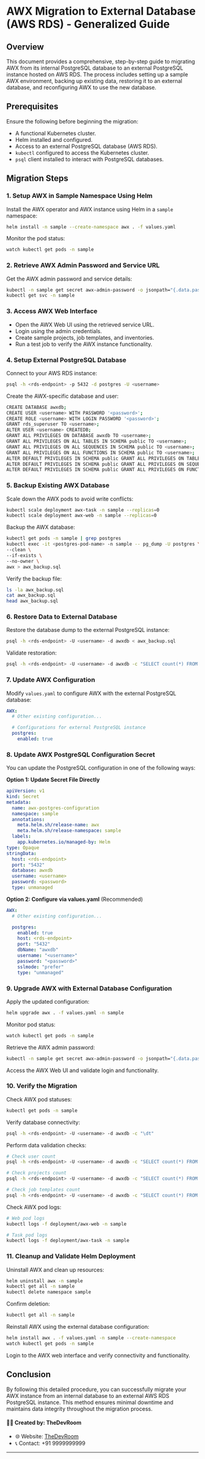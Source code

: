 # AWX Migration to External Database (AWS RDS) - Generalized Guide

## Overview

This document provides a comprehensive, step-by-step guide to migrating AWX from its internal PostgreSQL database to an external PostgreSQL instance hosted on AWS RDS. The process includes setting up a sample AWX environment, backing up existing data, restoring it to an external database, and reconfiguring AWX to use the new database.

## Prerequisites

Ensure the following before beginning the migration:

- A functional Kubernetes cluster.
- Helm installed and configured.
- Access to an external PostgreSQL database (AWS RDS).
- `kubectl` configured to access the Kubernetes cluster.
- `psql` client installed to interact with PostgreSQL databases.

## Migration Steps

### 1. Setup AWX in Sample Namespace Using Helm

Install the AWX operator and AWX instance using Helm in a `sample` namespace:

```bash
helm install -n sample --create-namespace awx . -f values.yaml
```

Monitor the pod status:

```bash
watch kubectl get pods -n sample
```

### 2. Retrieve AWX Admin Password and Service URL

Get the AWX admin password and service details:

```bash
kubectl -n sample get secret awx-admin-password -o jsonpath="{.data.password}" | base64 --decode; echo
kubectl get svc -n sample
```

### 3. Access AWX Web Interface

- Open the AWX Web UI using the retrieved service URL.
- Login using the admin credentials.
- Create sample projects, job templates, and inventories.
- Run a test job to verify the AWX instance functionality.

### 4. Setup External PostgreSQL Database

Connect to your AWS RDS instance:

```bash
psql -h <rds-endpoint> -p 5432 -d postgres -U <username>
```

Create the AWX-specific database and user:

```bash
CREATE DATABASE awxdb;
CREATE USER <username> WITH PASSWORD '<password>';
CREATE ROLE <username> WITH LOGIN PASSWORD '<password>';
GRANT rds_superuser TO <username>;
ALTER USER <username> CREATEDB;
GRANT ALL PRIVILEGES ON DATABASE awxdb TO <username>;
GRANT ALL PRIVILEGES ON ALL TABLES IN SCHEMA public TO <username>;
GRANT ALL PRIVILEGES ON ALL SEQUENCES IN SCHEMA public TO <username>;
GRANT ALL PRIVILEGES ON ALL FUNCTIONS IN SCHEMA public TO <username>;
ALTER DEFAULT PRIVILEGES IN SCHEMA public GRANT ALL PRIVILEGES ON TABLES TO <username>;
ALTER DEFAULT PRIVILEGES IN SCHEMA public GRANT ALL PRIVILEGES ON SEQUENCES TO <username>;
ALTER DEFAULT PRIVILEGES IN SCHEMA public GRANT ALL PRIVILEGES ON FUNCTIONS TO <username>;
```

### 5. Backup Existing AWX Database

Scale down the AWX pods to avoid write conflicts:

```bash
kubectl scale deployment awx-task -n sample --replicas=0
kubectl scale deployment awx-web -n sample --replicas=0
```

Backup the AWX database:

```bash
kubectl get pods -n sample | grep postgres
kubectl exec -it <postgres-pod-name> -n sample -- pg_dump -U postgres \
--clean \
--if-exists \
--no-owner \
awx > awx_backup.sql
```

Verify the backup file:

```bash
ls -la awx_backup.sql
cat awx_backup.sql
head awx_backup.sql
```

### 6. Restore Data to External Database

Restore the database dump to the external PostgreSQL instance:

```bash
psql -h <rds-endpoint> -U <username> -d awxdb < awx_backup.sql
```

Validate restoration:

```bash
psql -h <rds-endpoint> -U <username> -d awxdb -c "SELECT count(*) FROM auth_user;"
```

### 7. Update AWX Configuration

Modify `values.yaml` to configure AWX with the external PostgreSQL database:

```yaml
AWX:
  # Other existing configuration...

  # Configurations for external PostgreSQL instance
  postgres:
    enabled: true
```

### 8. Update AWX PostgreSQL Configuration Secret

You can update the PostgreSQL configuration in one of the following ways:

**Option 1: Update Secret File Directly**

```yaml
apiVersion: v1
kind: Secret
metadata:
  name: awx-postgres-configuration
  namespace: sample
  annotations:
    meta.helm.sh/release-name: awx
    meta.helm.sh/release-namespace: sample
  labels:
    app.kubernetes.io/managed-by: Helm
type: Opaque
stringData:
  host: <rds-endpoint>
  port: "5432"
  database: awxdb
  username: <username>
  password: <password>
  type: unmanaged
```

**Option 2: Configure via values.yaml** (Recommended)

```yaml
AWX:
  # Other existing configuration...

  postgres:
    enabled: true
    host: <rds-endpoint>
    port: "5432"
    dbName: "awxdb"
    username: "<username>"
    password: "<password>"
    sslmode: "prefer"
    type: "unmanaged"
```

### 9. Upgrade AWX with External Database Configuration

Apply the updated configuration:

```bash
helm upgrade awx . -f values.yaml -n sample
```

Monitor pod status:

```bash
watch kubectl get pods -n sample
```

Retrieve the AWX admin password:

```bash
kubectl -n sample get secret awx-admin-password -o jsonpath="{.data.password}" | base64 --decode; echo
```

Access the AWX Web UI and validate login and functionality.

### 10. Verify the Migration

Check AWX pod statuses:

```bash
kubectl get pods -n sample
```

Verify database connectivity:

```bash
psql -h <rds-endpoint> -U <username> -d awxdb -c "\dt"
```

Perform data validation checks:

```bash
# Check user count
psql -h <rds-endpoint> -U <username> -d awxdb -c "SELECT count(*) FROM auth_user;"

# Check projects count
psql -h <rds-endpoint> -U <username> -d awxdb -c "SELECT count(*) FROM main_project;"

# Check job templates count
psql -h <rds-endpoint> -U <username> -d awxdb -c "SELECT count(*) FROM main_jobtemplate;"
```

Check AWX pod logs:

```bash
# Web pod logs
kubectl logs -f deployment/awx-web -n sample

# Task pod logs
kubectl logs -f deployment/awx-task -n sample
```

### 11. Cleanup and Validate Helm Deployment

Uninstall AWX and clean up resources:

```bash
helm uninstall awx -n sample
kubectl get all -n sample
kubectl delete namespace sample
```

Confirm deletion:

```bash
kubectl get all -n sample
```

Reinstall AWX using the external database configuration:

```bash
helm install awx . -f values.yaml -n sample --create-namespace
watch kubectl get pods -n sample
```

Login to the AWX web interface and verify connectivity and functionality.

## Conclusion

By following this detailed procedure, you can successfully migrate your AWX instance from an internal database to an external AWS RDS PostgreSQL instance. This method ensures minimal downtime and maintains data integrity throughout the migration process.


#### 👨‍💻 Created by: TheDevRoom

- 🌐 Website: [TheDevRoom](https://github.com/localhost-devel/localhost-devel/blob/master/README.md)
- 📞 Contact: +91 9999999999
---
